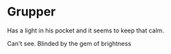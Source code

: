 # Grupper

Has  a light in his pocket and it seems to keep that calm. 

Can't see. Blinded by the gem of brightness



